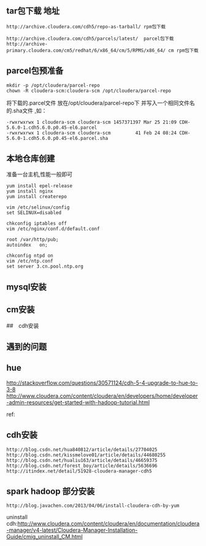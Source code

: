 ## tar包下载 地址

	http://archive.cloudera.com/cdh5/repo-as-tarball/ rpm包下载

	http://archive.cloudera.com/cdh5/parcels/latest/  parcel包下载
	http://archive-primary.cloudera.com/cm5/redhat/6/x86_64/cm/5/RPMS/x86_64/ cm rpm包下载 
## parcel包预准备 
	
	mkdir -p /opt/cloudera/parcel-repo
	chown -R cloudera-scm:cloudera-scm /opt/cloudera/parcel-repo

将下载的.parcel文件 放在/opt/cloudera/parcel-repo下
并写入一个相同文件名的.sha文件 ,如：

	-rwxrwxrwx 1 cloudera-scm cloudera-scm 1457371397 Mar 25 21:09 CDH-5.6.0-1.cdh5.6.0.p0.45-el6.parcel
	-rwxrwxrwx 1 cloudera-scm cloudera-scm         41 Feb 24 08:24 CDH-5.6.0-1.cdh5.6.0.p0.45-el6.parcel.sha


## 本地仓库创建 

准备一台主机,性能一般即可

	yum install epel-release
	yum install nginx
	yum install createrepo
	
	vim /etc/selinux/config
	set SELINUX=disabled

	chkconfig iptables off
	vim /etc/nginx/conf.d/default.conf

	root /var/http/pub;
	autoindex 	on;
	
	chkconfig ntpd on
	vim /etc/ntp.conf
	set server 3.cn.pool.ntp.org



## mysql安装 

## cm安装 

##　cdh安装　

## 遇到的问题

## hue 
http://stackoverflow.com/questions/30571124/cdh-5-4-upgrade-to-hue-to-3-8
http://www.cloudera.com/content/cloudera/en/developers/home/developer-admin-resources/get-started-with-hadoop-tutorial.html


ref:

## cdh安装

	http://blog.csdn.net/hua840812/article/details/27704025
	http://blog.csdn.net/kissmelove01/article/details/44680255
	http://blog.csdn.net/hualiu163/article/details/46659375
	http://blog.csdn.net/forest_boy/article/details/5636696
	http://itindex.net/detail/51928-cloudera-manager-cdh5

## spark hadoop 部分安装 

	http://blog.javachen.com/2013/04/06/install-cloudera-cdh-by-yum

uninstall cdh:http://www.cloudera.com/content/cloudera/en/documentation/cloudera-manager/v4-latest/Cloudera-Manager-Installation-Guide/cmig_uninstall_CM.html
